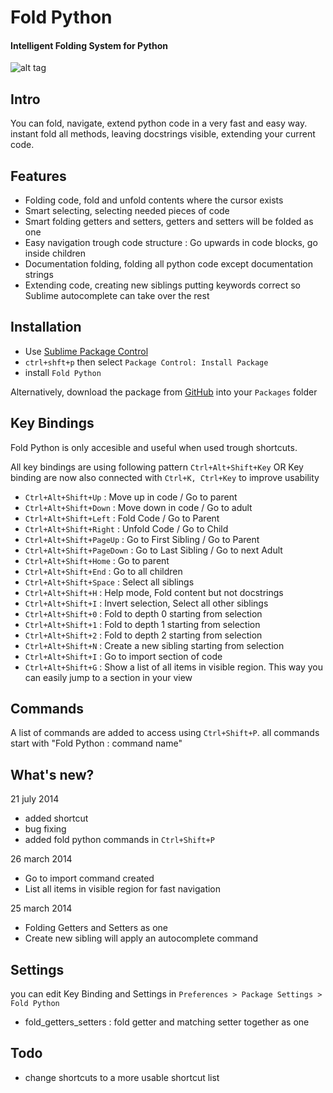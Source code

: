 # Fold Python
#### Intelligent Folding System for Python

![alt tag](https://dl.dropboxusercontent.com/u/1652825/code/sublime/foldpython/foldpython_basics.gif)

## Intro
You can fold, navigate, extend python code in a very fast and easy way.
instant fold all methods, leaving docstrings visible, extending your current code.

## Features
* Folding code, fold and unfold contents where the cursor exists
* Smart selecting, selecting needed pieces of code
* Smart folding getters and setters, getters and setters will be folded as one
* Easy navigation trough code structure : Go upwards in code blocks, go inside children
* Documentation folding, folding all python code except documentation strings
* Extending code, creating new siblings putting keywords correct so Sublime autocomplete can take over the rest

## Installation
* Use [Sublime Package Control](http://wbond.net/sublime_packages/package_control "Sublime Package Control")
* `ctrl+shft+p` then select `Package Control: Install Package`
* install `Fold Python`

Alternatively, download the package from [GitHub](https://github.com/svenfraeys/SublimeFoldPython "SublimeFoldPython") into your `Packages` folder

## Key Bindings
Fold Python is only accesible and useful when used trough shortcuts.

All key bindings are using following pattern `Ctrl+Alt+Shift+Key`
OR
Key binding are now also connected with `Ctrl+K, Ctrl+Key` to improve usability

* `Ctrl+Alt+Shift+Up` : Move up in code / Go to parent
* `Ctrl+Alt+Shift+Down` : Move down in code / Go to adult
* `Ctrl+Alt+Shift+Left` : Fold Code / Go to Parent
* `Ctrl+Alt+Shift+Right` : Unfold Code / Go to Child
* `Ctrl+Alt+Shift+PageUp` : Go to First Sibling / Go to Parent
* `Ctrl+Alt+Shift+PageDown` : Go to Last Sibling / Go to next Adult
* `Ctrl+Alt+Shift+Home` : Go to parent
* `Ctrl+Alt+Shift+End` : Go to all children
* `Ctrl+Alt+Shift+Space` : Select all siblings
* `Ctrl+Alt+Shift+H` : Help mode, Fold content but not docstrings
* `Ctrl+Alt+Shift+I` : Invert selection, Select all other siblings
* `Ctrl+Alt+Shift+0` : Fold to depth 0 starting from selection
* `Ctrl+Alt+Shift+1` : Fold to depth 1 starting from selection
* `Ctrl+Alt+Shift+2` : Fold to depth 2 starting from selection
* `Ctrl+Alt+Shift+N` : Create a new sibling starting from selection
* `Ctrl+Alt+Shift+I` : Go to import section of code
* `Ctrl+Alt+Shift+G` : Show a list of all items in visible region. This way you can easily jump to a section in your view

## Commands
A list of commands are added to access using `Ctrl+Shift+P`.
all commands start with "Fold Python : command name"

## What's new?

21 july 2014

* added shortcut
* bug fixing
* added fold python commands in `Ctrl+Shift+P`

26 march 2014

* Go to import command created
* List all items in visible region for fast navigation

25 march 2014

* Folding Getters and Setters as one
* Create new sibling will apply an autocomplete command

## Settings
you can edit Key Binding and Settings in `Preferences > Package Settings > Fold Python` 

* fold_getters_setters : fold getter and matching setter together as one


## Todo
* change shortcuts to a more usable shortcut list
